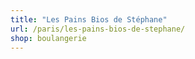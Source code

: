 ```yaml
---
title: "Les Pains Bios de Stéphane"
url: /paris/les-pains-bios-de-stephane/
shop: boulangerie
---
```

